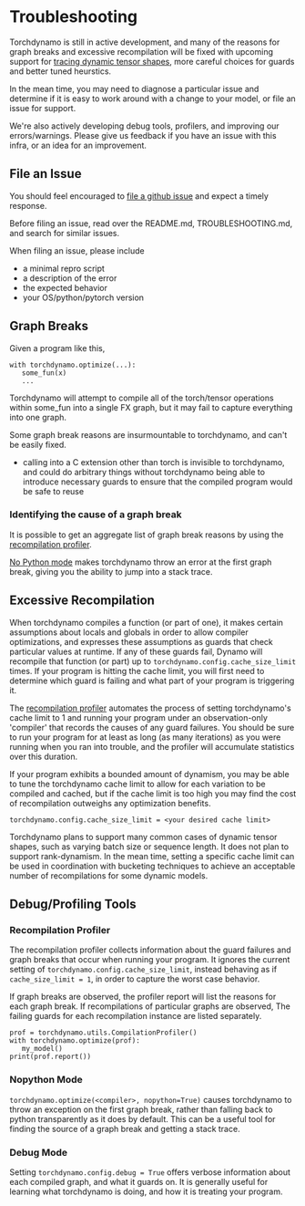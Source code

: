 # Troubleshooting

Torchdynamo is still in active development, and many of the reasons for graph breaks and excessive recompilation will be fixed with upcoming support for [tracing dynamic tensor shapes](https://docs.google.com/document/d/1QJB-GOnbv-9PygGlOMXwiO9K6vVNm8sNg_olixJ9koc/edit?usp=sharing), more careful choices for guards and better tuned heurstics.

In the mean time, you may need to diagnose a particular issue and determine if it is easy to work around with a change to your model, or file an issue for support.

We're also actively developing debug tools, profilers, and improving our errors/warnings.  Please give us feedback if you have an issue with this infra, or an idea for an improvement.

## File an Issue
You should feel encouraged to [file a github issue](https://github.com/pytorch/torchdynamo/issues) and expect a timely response.

Before filing an issue, read over the README.md, TROUBLESHOOTING.md, and search for similar issues.

When filing an issue, please include
- a minimal repro script
- a description of the error
- the expected behavior
- your OS/python/pytorch version

## Graph Breaks
Given a program like this,

```
with torchdynamo.optimize(...):
   some_fun(x)
   ...
```

Torchdynamo will attempt to compile all of the torch/tensor operations within some_fun into a single FX graph, but it may fail to capture everything into one graph.

Some graph break reasons are insurmountable to torchdynamo, and can't be easily fixed.
- calling into a C extension other than torch is invisible to torchdynamo, and could do arbitrary things without torchdynamo being able to introduce necessary guards to ensure that the compiled program would be safe to reuse

### Identifying the cause of a graph break
It is possible to get an aggregate list of graph break reasons by using the [recompilation profiler](#recompilation-profiler).

[No Python mode](#nopython-mode) makes torchdynamo throw an error at the first graph break, giving you the ability to jump into a stack trace.

## Excessive Recompilation
When torchdynamo compiles a function (or part of one), it makes certain assumptions
about locals and globals in order to allow compiler optimizations, and expresses these
assumptions as guards that check particular values at runtime.  If any of these guards
fail, Dynamo will recompile that function (or part) up to `torchdynamo.config.cache_size_limit` times.  If your program is hitting the cache limit, you will first need to determine which guard is failing and what part of your program is triggering it.

The [recompilation profiler](#recompilation-profiler) automates the process of setting torchdynamo's cache limit to 1 and running your program under an observation-only 'compiler' that records the causes of any guard failures.  You should be sure to run your program for at least as long (as many iterations) as you were running when you ran into trouble, and the profiler will accumulate statistics over this duration.

If your program exhibits a bounded amount of dynamism, you may be able to tune the torchdynamo cache limit to allow for each variation to be compiled and cached, but if the cache limit is too high you may find the cost of recompilation outweighs any optimization benefits.

```
torchdynamo.config.cache_size_limit = <your desired cache limit>
```

Torchdynamo plans to support many common cases of dynamic tensor shapes, such as varying batch size or sequence length.  It does not plan to support rank-dynamism.  In the mean time, setting a specific cache limit can be used in coordination with bucketing techniques to achieve an acceptable number of recompilations for some dynamic models.

## Debug/Profiling Tools

### Recompilation Profiler
The recompilation profiler collects information about the guard failures and graph breaks that occur when running your program. It ignores the current setting of `torchdynamo.config.cache_size_limit`, instead behaving as if `cache_size_limit = 1`, in order to capture the worst case behavior.

If graph breaks are observed, the profiler report will list the reasons for each graph break.  If recompilations of particular graphs are observed, The failing guards for each recompilation instance are listed separately.

```
prof = torchdynamo.utils.CompilationProfiler()
with torchdynamo.optimize(prof):
   my_model()
print(prof.report())
```

### Nopython Mode
`torchdynamo.optimize(<compiler>, nopython=True)` causes torchdynamo to throw an exception on the first graph break, rather than falling back to python transparently as it does by default.  This can be a useful tool for finding the source of a graph break and getting a stack trace.

### Debug Mode
Setting `torchdynamo.config.debug = True` offers verbose information about each compiled graph, and what it guards on.  It is generally useful for learning what torchdynamo is doing, and how it is treating your program.
